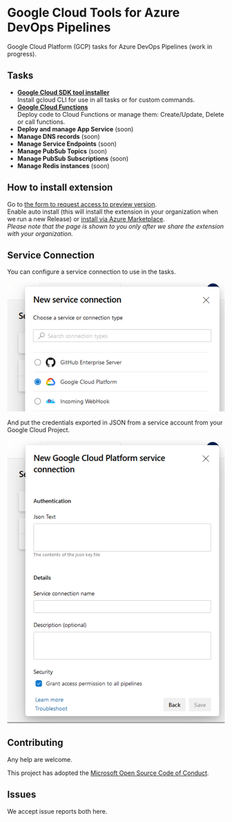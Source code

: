 # Google Cloud Tools for Azure DevOps Pipelines

Google Cloud Platform (GCP) tasks for Azure DevOps Pipelines
(work in progress).

## Tasks
- **[Google Cloud SDK tool installer](Tasks/GoogleCloudSdkTool)**  
Install gcloud CLI for use in all tasks or for custom commands.
- **[Google Cloud Functions](Tasks/GoogleCloudFunctions)**  
Deploy code to Cloud Functions or manage them: Create/Update, Delete or call functions.
- **Deploy and manage App Service** (soon)
- **Manage DNS records** (soon)
- **Manage Service Endpoints** (soon)
- **Manage PubSub Topics** (soon)
- **Manage PubSub Subscriptions** (soon)
- **Manage Redis instances** (soon)

## How to install extension
Go to [the form to request access to preview version](https://forms.gle/FxXcBkfnN6xM3Jy29).  
Enable auto install (this will install the extension in your organization when we run a new Release) or [install via Azure Marketplace](https://marketplace.visualstudio.com/items?itemName=nexso.azure-devops-google-cloud-tools).  
*Please note that the page is shown to you only after we share the extension with your organization.*

## Service Connection

You can configure a service connection to use in the tasks.

![](images/scmenu.png)

And put the credentials exported in JSON from a service account from your Google Cloud Project.

![](images/sc.png)

## Contributing

Any help are welcome.

This project has adopted the [Microsoft Open Source Code of Conduct](https://opensource.microsoft.com/codeofconduct/).

## Issues

We accept issue reports both here.
